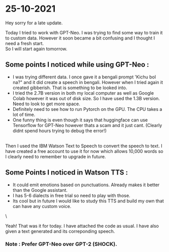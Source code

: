 # 25-10-2021

Hey sorry for a late update.

Today I tried to work with GPT-Neo. I was trying to find some way to train it to custom data. However it soon became a bit confusing and I thought I need a fresh start.\
So I will start again tomorrow.

## Some points I noticed while using GPT-Neo :

* I was trying different data. I once gave it a bengali prompt 'Kichu bol na?" and it did create a speech in bengali. However when I tried again it created gibberish. That is something to be looked into.
* I tried the 2.7B version in both my local computer as well as Google Colab however it was out of disk size. So I have used the 1.3B version. Need to look to get more space.
* Definitely need to see how to run Pytorch on the GPU. The CPU takes a lot of time.
* One funny thing is even though it says that huggingface can use Tensorflow for GPT-Neo however thats a scam and it just cant. (Clearly didnt spend hours trying to debug the error!)

\
Then I used the IBM Watson Text to Speech to convert the speech to text. I have created a free account to use it for now which allows 10,000 words so I clearly need to remember to upgrade in future.

## Some Points I noticed in Watson TTS :

* It could emit emotions based on punctuations. Already makes it better than the Google assistant.
* I has 5-6 dialects in free trial so need to play with those.
* Its cool but in future I would like to study this TTS and build my own that can have any custom voice.

\

Yeah! That was it for today. I have attached the code as usual. I have also given a text generated and its correponding speech.
### Note : Prefer GPT-Neo over GPT-2 (SHOCK).
